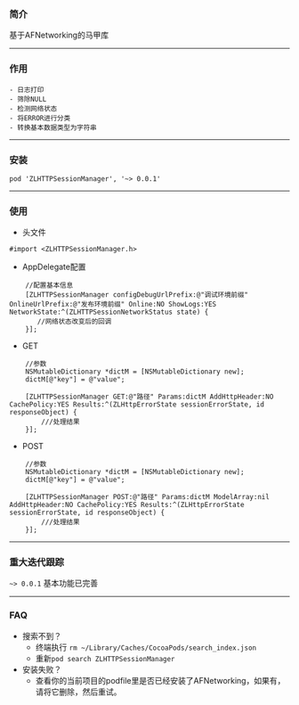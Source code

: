 ### 简介
基于AFNetworking的马甲库

---
### 作用
    - 日志打印
    - 筛除NULL
    - 检测网络状态
    - 将ERROR进行分类	
    - 转换基本数据类型为字符串
---
### 安装
```
pod 'ZLHTTPSessionManager', '~> 0.0.1'
```
---
### 使用
- 头文件
```
#import <ZLHTTPSessionManager.h>
```
- AppDelegate配置
```
    //配置基本信息
    [ZLHTTPSessionManager configDebugUrlPrefix:@"调试环境前缀" OnlineUrlPrefix:@"发布环境前缀" Online:NO ShowLogs:YES NetworkState:^(ZLHTTPSessionNetworkStatus state) {
       //网络状态改变后的回调
    }];
```
- GET
```
    //参数
    NSMutableDictionary *dictM = [NSMutableDictionary new];
    dictM[@"key"] = @"value";
    
    [ZLHTTPSessionManager GET:@"路径" Params:dictM AddHttpHeader:NO CachePolicy:YES Results:^(ZLHttpErrorState sessionErrorState, id responseObject) {
        ///处理结果
    }];
```
- POST
```
    //参数
    NSMutableDictionary *dictM = [NSMutableDictionary new];
    dictM[@"key"] = @"value";
    
    [ZLHTTPSessionManager POST:@"路径" Params:dictM ModelArray:nil AddHttpHeader:NO CachePolicy:YES Results:^(ZLHttpErrorState sessionErrorState, id responseObject) {
        ///处理结果
    }];
```

---
### 重大迭代跟踪
`~> 0.0.1` 基本功能已完善

---
### FAQ
- 搜索不到？
    - 终端执行
    ```rm ~/Library/Caches/CocoaPods/search_index.json```
    - 重新```pod search ZLHTTPSessionManager```
- 安装失败？
    - 查看你的当前项目的podfile里是否已经安装了AFNetworking，如果有，请将它删除，然后重试。
